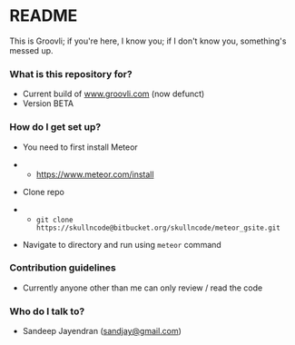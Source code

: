 # README #

This is Groovli; if you're here, I know you; if I don't know you, something's messed up.

### What is this repository for? ###

* Current build of www.groovli.com (now defunct)
* Version BETA

### How do I get set up? ###

* You need to first install Meteor
+  * https://www.meteor.com/install
* Clone repo
+  * `git clone https://skullncode@bitbucket.org/skullncode/meteor_gsite.git`
* Navigate to directory and run using `meteor` command

### Contribution guidelines ###

* Currently anyone other than me can only review / read the code

### Who do I talk to? ###

* Sandeep Jayendran (sandjay@gmail.com)
